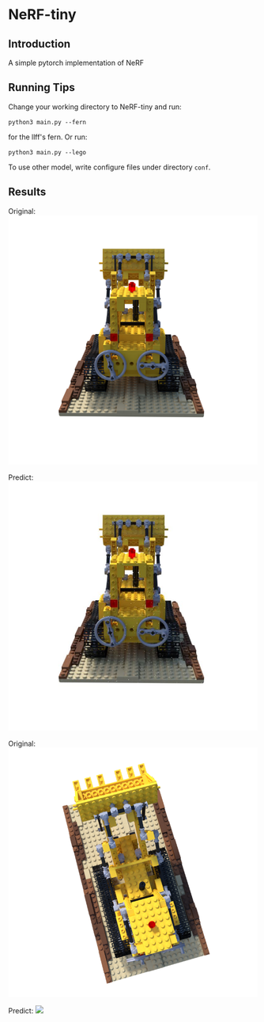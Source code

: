 # NeRF-tiny

## Introduction

A simple pytorch implementation of NeRF

## Running Tips

Change your working directory to NeRF-tiny and run:
```
python3 main.py --fern
```
for the llff's fern. Or run:
```
python3 main.py --lego
```
To use other model, write configure files under directory `conf`.

## Results

Original:
<img src = "teaser/r_0.png" >

Predict:
<img src = "teaser/04-22-19-35-21_19999.jpg" >

Original:
<img src = "teaser/r_1.png" >

Predict:
<img src = "teaser/04-22-19-35-21_39999.jpg" >

